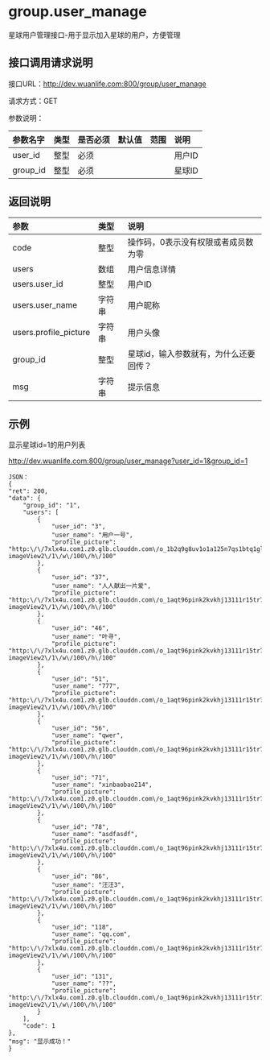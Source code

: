 # group.user_manage

星球用户管理接口-用于显示加入星球的用户，方便管理

## 接口调用请求说明

接口URL：http://dev.wuanlife.com:800/group/user_manage

请求方式：GET

参数说明：

|参数名字   | 类型|  是否必须   | 默认值   | 范围      |  说明|
|:--|:--|:--|:--|:--|:--|
|user_id|整型|必须|||用户ID|
|group_id|整型|必须|||星球ID|


## 返回说明

|参数|        类型|   说明|
|:--|:--|:--|
|code  |  整型  |操作码，0表示没有权限或者成员数为零|
|users   | 数组  |用户信息详情|
|users.user_id | 整型| 用户ID|
|users.user_name | 字符串| 用户昵称|
|users.profile_picture|字符串|用户头像|
|group_id|整型|星球id，输入参数就有，为什么还要回传？|
|msg |字符串 |提示信息|


## 示例

显示星球id=1的用户列表

http://dev.wuanlife.com:800/group/user_manage?user_id=1&group_id=1

    JSON：
    {
	"ret": 200,
	"data": {
		"group_id": "1",
		"users": [
			{
				"user_id": "3",
				"user_name": "用户一号",
				"profile_picture": "http:\/\/7xlx4u.com1.z0.glb.clouddn.com\/o_1b2q9g8uv1o1a125n7qs1btq1glk7.jpg?imageView2\/1\/w\/100\/h\/100"
			},
			{
				"user_id": "37",
				"user_name": "人人献出一片爱",
				"profile_picture": "http:\/\/7xlx4u.com1.z0.glb.clouddn.com\/o_1aqt96pink2kvkhj13111r15tr7.jpg?imageView2\/1\/w\/100\/h\/100"
			},
			{
				"user_id": "46",
				"user_name": "叶寻",
				"profile_picture": "http:\/\/7xlx4u.com1.z0.glb.clouddn.com\/o_1aqt96pink2kvkhj13111r15tr7.jpg?imageView2\/1\/w\/100\/h\/100"
			},
			{
				"user_id": "51",
				"user_name": "777",
				"profile_picture": "http:\/\/7xlx4u.com1.z0.glb.clouddn.com\/o_1aqt96pink2kvkhj13111r15tr7.jpg?imageView2\/1\/w\/100\/h\/100"
			},
			{
				"user_id": "56",
				"user_name": "qwer",
				"profile_picture": "http:\/\/7xlx4u.com1.z0.glb.clouddn.com\/o_1aqt96pink2kvkhj13111r15tr7.jpg?imageView2\/1\/w\/100\/h\/100"
			},
			{
				"user_id": "71",
				"user_name": "xinbaobao214",
				"profile_picture": "http:\/\/7xlx4u.com1.z0.glb.clouddn.com\/o_1aqt96pink2kvkhj13111r15tr7.jpg?imageView2\/1\/w\/100\/h\/100"
			},
			{
				"user_id": "78",
				"user_name": "asdfasdf",
				"profile_picture": "http:\/\/7xlx4u.com1.z0.glb.clouddn.com\/o_1aqt96pink2kvkhj13111r15tr7.jpg?imageView2\/1\/w\/100\/h\/100"
			},
			{
				"user_id": "86",
				"user_name": "汪汪3",
				"profile_picture": "http:\/\/7xlx4u.com1.z0.glb.clouddn.com\/o_1aqt96pink2kvkhj13111r15tr7.jpg?imageView2\/1\/w\/100\/h\/100"
			},
			{
				"user_id": "118",
				"user_name": "qq.com",
				"profile_picture": "http:\/\/7xlx4u.com1.z0.glb.clouddn.com\/o_1aqt96pink2kvkhj13111r15tr7.jpg?imageView2\/1\/w\/100\/h\/100"
			},
			{
				"user_id": "131",
				"user_name": "??",
				"profile_picture": "http:\/\/7xlx4u.com1.z0.glb.clouddn.com\/o_1aqt96pink2kvkhj13111r15tr7.jpg?imageView2\/1\/w\/100\/h\/100"
			}
		],
		"code": 1
	},
	"msg": "显示成功！"
	}
